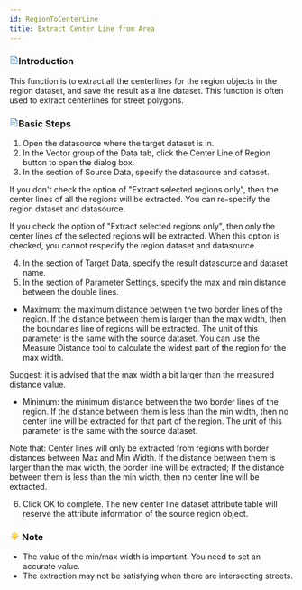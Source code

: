 ```yaml
---
id: RegionToCenterLine
title: Extract Center Line from Area
---
```

### ![](../../img/read.gif)Introduction

This function is to extract all the centerlines for the region objects in the region dataset, and save the result as a line dataset. This function is often used to extract centerlines for street polygons.

### ![](../../img/read.gif)Basic Steps

  1. Open the datasource where the target dataset is in.
  2. In the Vector group of the Data tab, click the Center Line of Region button to open the dialog box.
  3. In the section of Source Data, specify the datasource and dataset. 

If you don't check the option of "Extract selected regions only", then the center lines of all the regions will be extracted. You can re-specify the region dataset and datasource.

If you check the option of "Extract selected regions only", then only the center lines of the selected regions will be extracted. When this option is checked, you cannot respecify the region dataset and datasource.

  4. In the section of Target Data, specify the result datasource and dataset name.
  5. In the section of Parameter Settings, specify the max and min distance between the double lines.

  * Maximum: the maximum distance between the two border lines of the region. If the distance between them is larger than the max width, then the boundaries line of regions will be extracted. The unit of this parameter is the same with the source dataset. You can use the Measure Distance tool to calculate the widest part of the region for the max width. 

Suggest: it is advised that the max width a bit larger than the measured distance value.

  * Minimum: the minimum distance between the two border lines of the region. If the distance between them is less than the min width, then no center line will be extracted for that part of the region. The unit of this parameter is the same with the source dataset.

Note that: Center lines will only be extracted from regions with border distances between Max and Min Width. If the distance between them is larger than the max width, the border line will be extracted; If the distance between them is less than the min width, then no center line will be extracted.

  6. Click OK to complete. The new center line dataset attribute table will reserve the attribute information of the source region object.  

### ![](../../img/note.png)Note

* The value of the min/max width is important. You need to set an accurate value.
* The extraction may not be satisfying when there are intersecting streets.